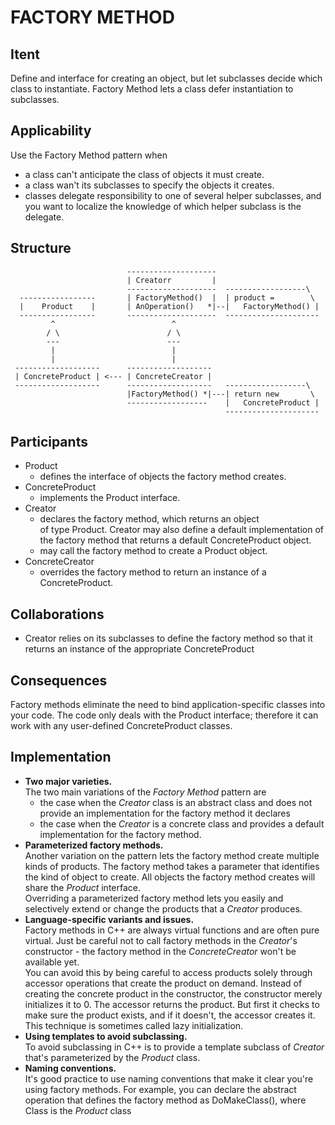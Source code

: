 FACTORY METHOD
===============

Itent
-----

Define and interface for creating an object, but let subclasses 
decide which class to instantiate. Factory Method lets a class defer
instantiation to subclasses.


Applicability
-------------

Use the Factory Method pattern when
- a class can't anticipate the class of objects it must create.
- a class wan't its subclasses to specify the objects it creates.
- classes delegate responsibility to one of several 
  helper subclasses, and you want to localize the knowledge of which
  helper subclass is the delegate.


Structure
---------

```                       
                          --------------------
                          | Creatorr         |
                          --------------------  ------------------\
  -----------------       | FactoryMethod()  |  | product =        \
  |    Product    |       | AnOperation()   *|--|   FactoryMethod() |
  -----------------       --------------------  ---------------------
         ^                          ^
        / \                        / \
        ---                        ---
         |                          |
         |                          |
 -------------------      -------------------
 | ConcreteProduct | <--- | ConcreteCreator | 
 -------------------      -------------------   ------------------\
                          |FactoryMethod() *|---| return new       \
                          ------------------    |   ConcreteProduct |
	       	                                    ---------------------  
```

Participants
------------

- Product
  * defines the interface of objects the factory method creates.
- ConcreteProduct 
  * implements the Product interface.
- Creator
  * declares the factory method, which returns an object  
    of type Product. Creator may also define a default implementation
    of the factory method that returns a default ConcreteProduct 
    object.
  * may call the factory method to create a Product object.
- ConcreteCreator
  * overrides the factory method to return an instance of a 
    ConcreteProduct.


Collaborations
--------------

- Creator relies on its subclasses to define the factory method so 
  that it returns an instance of the appropriate ConcreteProduct


Consequences
------------

Factory methods eliminate the need to bind application-specific
classes into your code. The code only deals with the Product 
interface; therefore it can work with any user-defined
ConcreteProduct classes.


Implementation
--------------

- **Two major varieties.**  
  The two main variations of the *Factory Method* pattern are
  * the case when the *Creator* class is an abstract class 
    and does not provide an implementation for the factory method
    it declares
  * the case when the *Creator* is a concrete class and provides
    a default implementation for the factory method.
- **Parameterized factory methods.**  
  Another variation on the pattern lets the factory method create 
  multiple kinds of products. The factory method takes a parameter
  that identifies the kind of object to create. All objects the 
  factory method creates will share the *Product* interface.  
  Overriding a parameterized factory method lets you easily and
  selectively extend or change the products 
  that a *Creator* produces. 
- **Language-specific variants and issues.**  
  Factory methods in C++ are always virtual functions and are often
  pure virtual. Just be careful not to call factory methods in 
  the *Creator*'s constructor - the factory method in the 
  *ConcreteCreator* won't be available yet.  
  You can avoid this by being careful to access products solely 
  through accessor operations that create the product on demand.
  Instead of creating the concrete product in the constructor,
  the constructor merely initializes it to 0. The accessor returns
  the product. But first it checks to make sure the product exists,
  and if it doesn't, the accessor creates it. This technique is
  sometimes called lazy initialization.
- **Using templates to avoid subclassing.**  
  To avoid subclassing in C++ is to provide a template subclass
  of *Creator* that's parameterized by the *Product* class.
- **Naming conventions.**  
  It's good practice to use naming conventions that make it clear
  you're using factory methods. For example, you can declare the
  abstract operation that defines the factory method as 
  DoMakeClass(), where Class is the *Product* class
  




    
